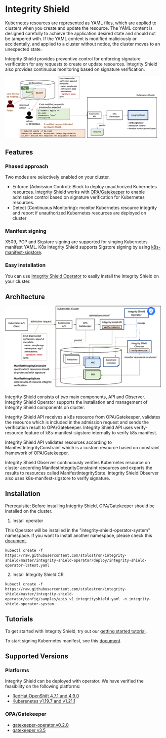 # Integrity Shield
Kubernetes resources are represented as YAML files, which are applied to clusters when you create and update the resource. The YAML content is designed carefully to achieve the application desired state and should not be tampered with. If the YAML content is modified maliciously or accidentally, and applied to a cluster without notice, the cluster moves to an unexpected state.

Integrity Shield provides preventive control for enforcing signature verification for any requests to create or update resources. Integrity Shield also provides continuous monitoring based on signature verification.

![Scenario](./docs/ishield-scenario.png)

## Features 

### Phased approach
Two modes are selectively enabled on your cluster. 
- Enforce (Admission Control): Block to deploy unauthorized Kubernetes resources. Integrity Shield works with [OPA/Gatekeeper](https://github.com/open-policy-agent/gatekeeper) to enable admission control based on signature verification for Kubernetes resources. 
- Detect (Continuous Monitoring): monitor Kubernetes resource integrity and report if unauthorized Kubernetes resources are deployed on cluster

### Manifest signing
X509, PGP and Sigstore signing are supported for singing Kubernetes manifest YAML. K8s Integrity Shield supports Sigstore signing by using [k8s-manifest-sigstore](https://github.com/sigstore/k8s-manifest-sigstore).

### Easy installation
You can use [Integrity Shield Operator](https://operatorhub.io/operator/integrity-shield-operator) to easily install the Integrity Shield on your cluster.

## Architecture
![Scenario](./docs/architecture.png)



Integrity Shield consists of two main components, API and Observer.
Integrity Shield Operator supports the installation and management of Integrity Shield components on cluster. 

Integrity Shield API receives a k8s resource from OPA/Gatekeeper, validates the resource which is included in the admission request and sends the verification result to OPA/Gatekeeper. Integrity Shield API uses verify-resource feature of k8s-manifest-sigstore internally to verify k8s manifest.

Integrity Shield API validates resources according to ManifestIntegrityConstraint which is a custom resource based on constraint framework of OPA/Gatekeeper. 

Integrity Shield Observer continuously verifies Kubernetes resource on cluster according ManifestIntegrityConstraint resources and exports the results to resources called ManifestIntegrityState.
Integrity Shield Observer also uses k8s-manifest-sigstore to verify signature.



## Installation
Prerequisite: Before installing Integrity Shield, OPA/Gatekeeper should be installed on the cluster.
1. Install operator

This Operator will be installed in the "integrity-shield-operator-system" namespace.
If you want to install another namespace, please check this [document](docs/README_DEVELOP.md).

```
kubectl create -f https://raw.githubusercontent.com/stolostron/integrity-shield/master/integrity-shield-operator/deploy/integrity-shield-operator-latest.yaml
```

2. Install Integrity Shield CR
```
kubectl create -f https://raw.githubusercontent.com/stolostron/integrity-shield/master/integrity-shield-operator/config/samples/apis_v1_integrityshield.yaml -n integrity-shield-operator-system
```

## Tutorials
To get started with Integrity Shield, try out our [getting started tutorial](docs/README_GETTING-STARTED-TUTORIAL.md).

To start signing Kubernetes manifest, see this [document](docs/README_SIGNING.md).

## Supported Versions
### Platforms
Integrity Shield can be deployed with operator. We have verified the feasibility on the following platforms:

- [RedHat OpenShift 4.7.1 and 4.9.0](https://www.openshift.com)  
- [Kuberenetes v1.19.7 and v1.21.1](https://kubernetes.io)

### OPA/Gatekeeper
- [gatekeeper-operator.v0.2.0](https://github.com/open-policy-agent/gatekeeper)
- [gatekeeper v3.5](https://github.com/open-policy-agent/gatekeeper)